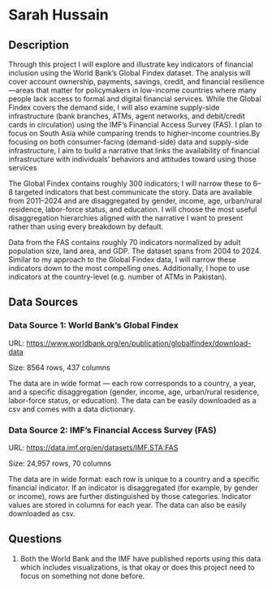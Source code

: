 # Sarah Hussain

## Description

Through this project I will explore and illustrate key indicators of financial inclusion using the World Bank’s Global Findex dataset. The analysis will cover account ownership, payments, savings, credit, and financial resilience—areas that matter for policymakers in low-income countries where many people lack access to formal and digital financial services. While the Global Findex covers the demand side, I will also examine supply-side infrastructure (bank branches, ATMs, agent networks, and debit/credit cards in circulation) using the IMF’s Financial Access Survey (FAS). I plan to focus on South Asia while comparing trends to higher-income countries.By focusing on both consumer-facing (demand-side) data and supply-side infrastructure, I aim to build a narrative that links the availability of financial infrastructure with individuals’ behaviors and attitudes toward using those services

The Global Findex contains roughly 300 indicators; I will narrow these to 6–8 targeted indicators that best communicate the story. Data are available from 2011–2024 and are disaggregated by gender, income, age, urban/rural residence, labor-force status, and education. I will choose the most useful disaggregation hierarchies aligned with the narrative I want to present rather than using every breakdown by default.

Data from the FAS contains roughly 70 indicators normalized by adult population size, land area, and GDP. The dataset spans from 2004 to 2024. Similar to my approach to the Global Findex data, I will narrow these indicators down to the most compelling ones. Additionally, I hope to use indicators at the country-level (e.g. number of ATMs in Pakistan). 


## Data Sources

### Data Source 1: World Bank’s Global Findex 

URL: https://www.worldbank.org/en/publication/globalfindex/download-data

Size: 8564 rows, 437 columns

The data are in wide format — each row corresponds to a country, a year, and a specific disaggregation (gender, income, age, urban/rural residence, labor-force status, or education). The data can be easily downloaded as a csv and comes with a data dictionary. 

### Data Source 2: IMF’s Financial Access Survey (FAS)

URL: https://data.imf.org/en/datasets/IMF.STA:FAS

Size: 24,957 rows, 70 columns

The data are in wide format: each row is unique to a country and a specific financial indicator. If an indicator is disaggregated (for example, by gender or income), rows are further distinguished by those categories. Indicator values are stored in columns for each year. The data can also be easily downloaded as csv. 

## Questions

1. Both the World Bank and the IMF have published reports using this data which includes visualizations, is that okay or does this project need to focus on something not done before.

